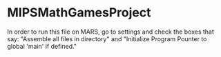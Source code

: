 # MIPSMathGamesProject

In order to run this file on MARS, go to settings and check the boxes that say: "Assemble all files in directory" and "Initialize Program Pounter to global 'main' if defined."
